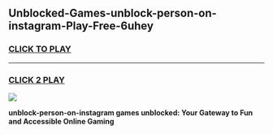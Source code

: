 
## Unblocked-Games-unblock-person-on-instagram-Play-Free-6uhey
<h3>
<a href="https://premium76.site?title=unblock-person-on-instagram&ref=18A1">CLICK TO PLAY</a></h3>
<hr>

<h3>
<a href="https://premium76.site?title=unblock-person-on-instagram&ref=18A1">CLICK 2 PLAY</a>
  
</h3>

<a href="https://premium76.site?title=unblock-person-on-instagram&ref=18A1"><img src="https://clearcache.store/games.png"></a>


**unblock-person-on-instagram games unblocked: Your Gateway to Fun and Accessible Online Gaming**
